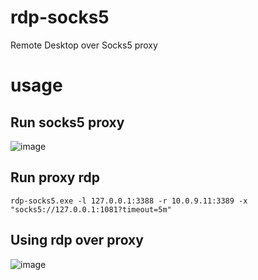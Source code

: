# rdp-socks5
Remote Desktop over Socks5 proxy

# usage
## Run socks5 proxy
![image](https://user-images.githubusercontent.com/8877695/180183968-3fbc99f2-9a5f-4cbe-9d68-9a189c06969a.png)

## Run proxy rdp
```
rdp-socks5.exe -l 127.0.0.1:3388 -r 10.0.9.11:3389 -x "socks5://127.0.0.1:1081?timeout=5m"
```

## Using rdp over proxy
![image](https://user-images.githubusercontent.com/8877695/180182226-711c0833-57c4-4e4f-9102-778f826e79fa.png)
